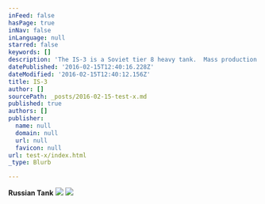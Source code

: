 ```yaml
---
inFeed: false
hasPage: true
inNav: false
inLanguage: null
starred: false
keywords: []
description: 'The IS-3 is a Soviet tier 8 heavy tank.  Mass production of the vehicle started in May 1945. On September 7,1945, IS-3 tanks took part in the Allied Victory Parade through Berlin. A total of 1170 vehicles were manufactured by the end of 1946, when production was canceled. From 1948 through the late 1950s, the tanks underwent a number of modernization refits.  The IS-3 has more agility and speed than the German Pz.Kpfw. Tiger II, and finds itself at home engaging in close-quarters combat. While not having as thick of frontal hull armor as its German counterpart, it more than makes up for this because it is sloped and has agility. The front of its upgraded turret is also very armored and sloped, making it difficult to penetrate, and has small weak points. However, it cannot use that to hull down very well because it is small and lacks gun depression. The IS-3 is also a devastating tank up front when it is equipped with its top gun, with solid alpha damage and high penetration.'
datePublished: '2016-02-15T12:40:16.228Z'
dateModified: '2016-02-15T12:40:12.156Z'
title: IS-3
author: []
sourcePath: _posts/2016-02-15-test-x.md
published: true
authors: []
publisher:
  name: null
  domain: null
  url: null
  favicon: null
url: test-x/index.html
_type: Blurb

---
```

**Russian Tank**
![](https://the-grid-user-content.s3-us-west-2.amazonaws.com/c3a47f6c-5e43-479b-8509-5e28312b0d8d.jpg)
![](https://the-grid-user-content.s3-us-west-2.amazonaws.com/ab595f08-9ae1-491d-a546-aab430bb1cae.png)